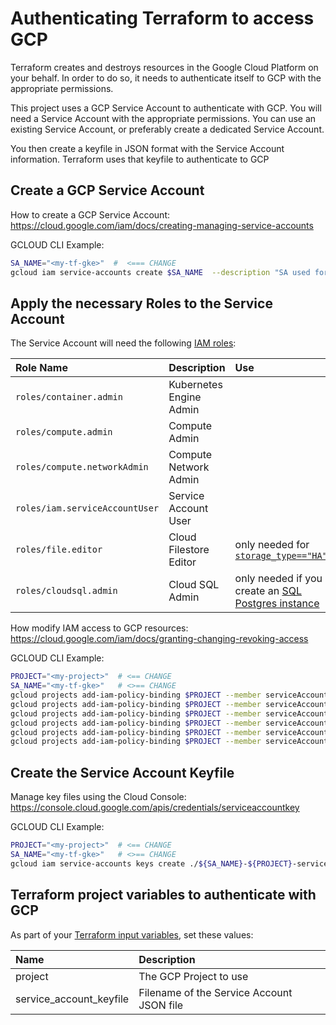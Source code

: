 # Authenticating Terraform to access GCP

Terraform creates and destroys resources in the Google Cloud Platform on your behalf. 
In order to do so, it needs to authenticate itself to GCP with the appropriate permissions.

This project uses a GCP Service Account to authenticate with GCP. You will need a Service Account with the appropriate permissions. You can use an existing Service Account, or preferably create a dedicated Service Account.

You then create a keyfile in JSON format with the Service Account information. Terraform uses that keyfile to authenticate to GCP 

## Create a GCP Service Account

How to create a GCP Service Account: https://cloud.google.com/iam/docs/creating-managing-service-accounts

GCLOUD CLI Example:

```bash
SA_NAME="<my-tf-gke>"  #  <=== CHANGE
gcloud iam service-accounts create $SA_NAME  --description "SA used for all terraform actions for gke" --display-name "$SA_NAME"

```


## Apply the necessary Roles to the Service Account

The Service Account will need the following [IAM roles](https://cloud.google.com/compute/docs/access/iam#predefinedroles):

| Role Name | Description | Use | 
| :--- | :--- | :---  |
| `roles/container.admin`| Kubernetes Engine Admin |
| `roles/compute.admin`|Compute Admin|
| `roles/compute.networkAdmin` | Compute Network Admin |
| `roles/iam.serviceAccountUser`| Service Account User |
| `roles/file.editor`| Cloud Filestore Editor | only needed for [`storage_type=="HA"`](../CONFIG-VARS.md#storage) |
| `roles/cloudsql.admin`| Cloud SQL Admin | only needed if you create an [SQL Postgres instance](../CONFIG-VARS.md#postgres) |

How modify IAM access to GCP resources:  https://cloud.google.com/iam/docs/granting-changing-revoking-access

GCLOUD CLI Example:
```bash
PROJECT="<my-project>"  # <== CHANGE
SA_NAME="<my-tf-gke>"   # <>== CHANGE
gcloud projects add-iam-policy-binding $PROJECT --member serviceAccount:${SA_NAME}@${PROJECT}.iam.gserviceaccount.com  --role roles/compute.networkAdmin
gcloud projects add-iam-policy-binding $PROJECT --member serviceAccount:${SA_NAME}@${PROJECT}.iam.gserviceaccount.com  --role roles/compute.admin  
gcloud projects add-iam-policy-binding $PROJECT --member serviceAccount:${SA_NAME}@${PROJECT}.iam.gserviceaccount.com  --role roles/container.admin  	
gcloud projects add-iam-policy-binding $PROJECT --member serviceAccount:${SA_NAME}@${PROJECT}.iam.gserviceaccount.com  --role roles/iam.serviceAccountUser
gcloud projects add-iam-policy-binding $PROJECT --member serviceAccount:${SA_NAME}@${PROJECT}.iam.gserviceaccount.com  --role roles/file.editor
gcloud projects add-iam-policy-binding $PROJECT --member serviceAccount:${SA_NAME}@${PROJECT}.iam.gserviceaccount.com  --role roles/cloudsql.admin

```



## Create the Service Account Keyfile

Manage key files using the Cloud Console: https://console.cloud.google.com/apis/credentials/serviceaccountkey

GCLOUD CLI Example:
```bash
PROJECT="<my-project>"  # <== CHANGE
SA_NAME="<my-tf-gke>"   # <>== CHANGE
gcloud iam service-accounts keys create ./${SA_NAME}-${PROJECT}-service-account.json --iam-account ${SA_NAME}@${PROJECT}.iam.gserviceaccount.com
```

## Terraform project variables to authenticate with GCP

As part of your [Terraform input variables](../../README.md#customize-input-values), set these values:

| Name | Description | 
| :--- | :--- |   
| project | The GCP Project to use | 
| service_account_keyfile | Filename of the Service Account JSON file | 

